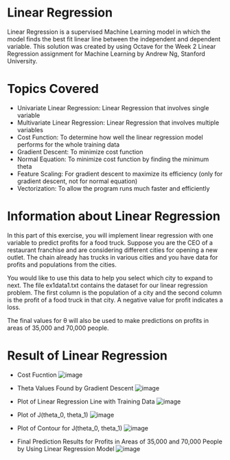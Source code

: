 # Linear Regression
Linear Regression is a supervised Machine Learning model in which the model finds the best fit linear line between the independent and dependent variable. This solution was created by using Octave for the Week 2 Linear Regression assignment for Machine Learning by Andrew Ng, Stanford University. 

# Topics Covered 
- Univariate Linear Regression: Linear Regression that involves single variable 
- Multivariate Linear Regression: Linear Regression that involves multiple variables 
- Cost Function: To determine how well the linear regression model performs for the whole training data  
- Gradient Descent: To minimize cost function 
- Normal Equation: To minimize cost function by finding the minimum theta 
- Feature Scaling: For gradient descent to maximize its efficiency (only for gradient descent, not for normal equation)  
- Vectorization: To allow the program runs much faster and efficiently 

# Information about Linear Regression 
In this part of this exercise, you will implement linear regression with one variable to predict profits for a food truck. Suppose you are the CEO of a restaurant franchise and are considering different cities for opening a new outlet. The chain already has trucks in various cities and you have data for profits and populations from the cities.

You would like to use this data to help you select which city to expand to next. The file ex1data1.txt contains the dataset for our linear regression problem. The first column is the population of a city and the second column is the profit of a food truck in that city. A negative value for profit indicates a loss.

The final values for θ will also be used to make predictions on profits in areas of 35,000 and 70,000 people.

# Result of Linear Regression
- Cost Fucntion 
![image](https://user-images.githubusercontent.com/95561298/183005257-cc44c8c3-adac-4e72-a609-d842d04c4390.png)

- Theta Values Found by Gradient Descent
![image](https://user-images.githubusercontent.com/95561298/183005485-015bdbdf-fadc-494a-bddb-344dc3d41fbc.png)

- Plot of Linear Regression Line with Training Data 
![image](https://user-images.githubusercontent.com/95561298/183005140-ac413fe8-994d-4e0d-a621-98293a4d3671.png)

- Plot of J(theta_0, theta_1)
![image](https://user-images.githubusercontent.com/95561298/183005176-ec3f1d6f-941b-4aab-b765-d8668d6593c9.png)

- Plot of Contour for J(theta_0, theta_1)
![image](https://user-images.githubusercontent.com/95561298/183005186-7e140995-a29b-4fdf-b206-078719a4accb.png)

- Final Prediction Results for Profits in Areas of 35,000 and 70,000 People by Using Linear Regression Model
![image](https://user-images.githubusercontent.com/95561298/183005547-defa94c1-6500-4f9e-8764-becc1d19427e.png)

